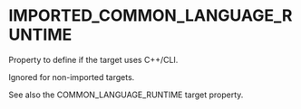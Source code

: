   

# IMPORTED_COMMON_LANGUAGE_RUNTIME  
Property to define if the target uses C++/CLI.  

Ignored for non-imported targets.  

See also the COMMON_LANGUAGE_RUNTIME target property.  

